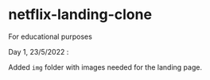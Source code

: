 # netflix-landing-clone
For educational purposes

Day 1, 23/5/2022 : 

Added `img` folder with images needed for the landing page. 
